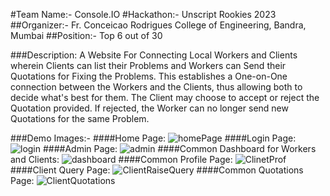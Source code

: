 #Team Name:- Console.IO
#Hackathon:- Unscript Rookies 2023
##Organizer:- Fr. Conceicao Rodrigues College of Engineering, Bandra, Mumbai
##Position:- Top 6 out of 30

###Description: A Website For Connecting Local Workers and Clients wherein Clients can list their Problems and Workers can Send their Quotations for Fixing the Problems. This establishes a One-on-One connection between the Workers and the Clients, thus allowing both to decide what's best for them. The Client may choose to accept or reject the Quotation provided. If rejected, the Worker can no longer send new Quotations for the same Problem.

###Demo Images:-
####Home Page:
![homePage](https://user-images.githubusercontent.com/52251412/221352914-9e79695f-1084-43c0-878b-265a23613f33.jpg)
####Login Page:
![login](https://user-images.githubusercontent.com/52251412/221352970-02eed42b-5560-475f-b2c5-163e6dd6cdcd.jpg)
####Admin Page:
![admin](https://user-images.githubusercontent.com/52251412/221352962-1c1dd86b-d473-48c7-80a4-acba40f220d3.jpg)
####Common Dashboard for Workers and Clients:
![dashboard](https://user-images.githubusercontent.com/52251412/221352953-25b95951-15fe-4bc3-8602-46e5f947e0da.jpg)
####Common Profile Page:
![ClinetProf](https://user-images.githubusercontent.com/52251412/221353249-7f3edcae-089e-4fb2-8431-2b2754173f3e.jpg)
####Client Query Page:
![ClientRaiseQuery](https://user-images.githubusercontent.com/52251412/221353244-1b5f9134-a4ee-4367-8b35-fc23dda29d34.jpg)
####Common Quotations Page:
![ClientQuotations](https://user-images.githubusercontent.com/52251412/221353247-44d2deca-c790-4251-9540-d86a8aafca65.jpg)
